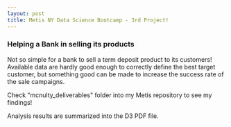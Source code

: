 ```yaml
---
layout: post
title: Metis NY Data Science Bootcamp - 3rd Project!
---
```


###  Helping a Bank in selling its products  


Not so simple for a bank to sell a term deposit product to its customers!
Available data are hardly good enough to correctly define the best target customer, but something good can be made to increase
the success rate of the sale campaigns.

Check "mcnulty_deliverables" folder into my Metis repository to see my findings!

Analysis results are summarized into the D3 PDF file.
